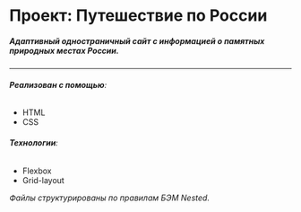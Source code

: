 # Проект: Путешествие по России

##### Адаптивный одностраничный сайт с информацией о памятных природных местах России. 
------ 
###### **Реализован с помощью**:
* HTML
* CSS
###### **Технологии**:
* Flexbox
* Grid-layout

*Файлы структурированы по правилам БЭМ Nested.*
